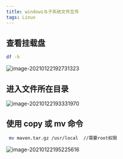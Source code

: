```yaml
---
title: windows与子系统文件互传 
tags: Linux
---
```


## 查看挂载盘

```bash
df -h  
```

![image-20210122192731323](https://i.loli.net/2021/01/22/NhnDwIZyPS1Wvs6.png)



## 进入文件所在目录

![image-20210122193331970](https://i.loli.net/2021/01/22/FDzVb8rg73uPmMA.png)



## 使用 copy 或 mv 命令

```bash
 mv maven.tar.gz /usr/local  //需要root权限
```

![image-20210122195225616](https://i.loli.net/2021/01/22/FzJkZCv1mIdShtX.png)
